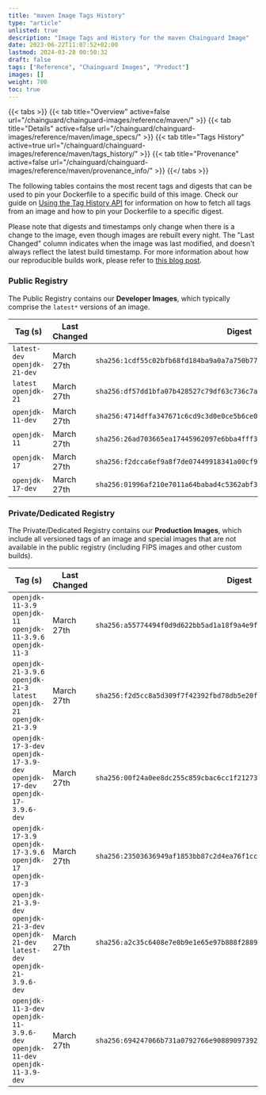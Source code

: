 ```yaml
---
title: "maven Image Tags History"
type: "article"
unlisted: true
description: "Image Tags and History for the maven Chainguard Image"
date: 2023-06-22T11:07:52+02:00
lastmod: 2024-03-28 00:50:32
draft: false
tags: ["Reference", "Chainguard Images", "Product"]
images: []
weight: 700
toc: true
---
```


{{< tabs >}}
{{< tab title="Overview" active=false url="/chainguard/chainguard-images/reference/maven/" >}}
{{< tab title="Details" active=false url="/chainguard/chainguard-images/reference/maven/image_specs/" >}}
{{< tab title="Tags History" active=true url="/chainguard/chainguard-images/reference/maven/tags_history/" >}}
{{< tab title="Provenance" active=false url="/chainguard/chainguard-images/reference/maven/provenance_info/" >}}
{{</ tabs >}}

The following tables contains the most recent tags and digests that can be used to pin your Dockerfile to a specific build of this image. Check our guide on [Using the Tag History API](/chainguard/chainguard-images/using-the-tag-history-api/) for information on how to fetch all tags from an image and how to pin your Dockerfile to a specific digest.

Please note that digests and timestamps only change when there is a change to the image, even though images are rebuilt every night. The "Last Changed" column indicates when the image was last modified, and doesn't always reflect the latest build timestamp. For more information about how our reproducible builds work, please refer to [this blog post](https://www.chainguard.dev/unchained/reproducing-chainguards-reproducible-image-builds).

### Public Registry
The Public Registry contains our **Developer Images**, which typically comprise the `latest*` versions of an image.

| Tag (s)                        | Last Changed | Digest                                                                    |
|--------------------------------|--------------|---------------------------------------------------------------------------|
|  `latest-dev` `openjdk-21-dev` | March 27th   | `sha256:1cdf55c02bfb68fd184ba9a0a7a750b772c1baecf5cb5437f5a3453fcdd47788` |
|  `latest` `openjdk-21`         | March 27th   | `sha256:df57dd1bfa07b428527c79df63c736c7ac4bda7a838f0a9c747bd92ccf660710` |
|  `openjdk-11-dev`              | March 27th   | `sha256:4714dffa347671c6cd9c3d0e0ce5b6ce0b3d0e9ae5f0a4d376fd8f8333c525e0` |
|  `openjdk-11`                  | March 27th   | `sha256:26ad703665ea17445962097e6bba4fff3dbeed5eb861c838b68b414667bf0ec2` |
|  `openjdk-17`                  | March 27th   | `sha256:f2dcca6ef9a8f7de07449918341a00cf98c7cff19c3b8ce6e2942177fcdeb878` |
|  `openjdk-17-dev`              | March 27th   | `sha256:01996af210e7011a64babad4c5362abf373a5fbeaf64d3c0b434f698eea94cd0` |


### Private/Dedicated Registry
The Private/Dedicated Registry contains our **Production Images**, which include all versioned tags of an image and special images that are not available in the public registry (including FIPS images and other custom builds).

| Tag (s)                                                                                       | Last Changed | Digest                                                                    |
|-----------------------------------------------------------------------------------------------|--------------|---------------------------------------------------------------------------|
|  `openjdk-11-3.9` `openjdk-11` `openjdk-11-3.9.6` `openjdk-11-3`                              | March 27th   | `sha256:a55774494f0d9d622bb5ad1a18f9a4e9f9b776286856865ade63161fa5dcbdf0` |
|  `openjdk-21-3.9.6` `openjdk-21-3` `latest` `openjdk-21` `openjdk-21-3.9`                     | March 27th   | `sha256:f2d5cc8a5d309f7f42392fbd78db5e20f21ed6ade9aae9ac2e71be8b44650d5e` |
|  `openjdk-17-3-dev` `openjdk-17-3.9-dev` `openjdk-17-dev` `openjdk-17-3.9.6-dev`              | March 27th   | `sha256:00f24a0ee8dc255c859cbac6cc1f2127353020f1d4dae49e0fd59c683e5fecd1` |
|  `openjdk-17-3.9` `openjdk-17-3.9.6` `openjdk-17` `openjdk-17-3`                              | March 27th   | `sha256:23503636949af1853bb87c2d4ea76f1cc576147d8b3594cc9a4659a2a96a73ad` |
|  `openjdk-21-3.9-dev` `openjdk-21-3-dev` `openjdk-21-dev` `latest-dev` `openjdk-21-3.9.6-dev` | March 27th   | `sha256:a2c35c6408e7e0b9e1e65e97b888f28897371aa32df5cc1c0b202fb8db159371` |
|  `openjdk-11-3-dev` `openjdk-11-3.9.6-dev` `openjdk-11-dev` `openjdk-11-3.9-dev`              | March 27th   | `sha256:694247066b731a0792766e90889097392e5dc55460888cb847c3975127fe1980` |


